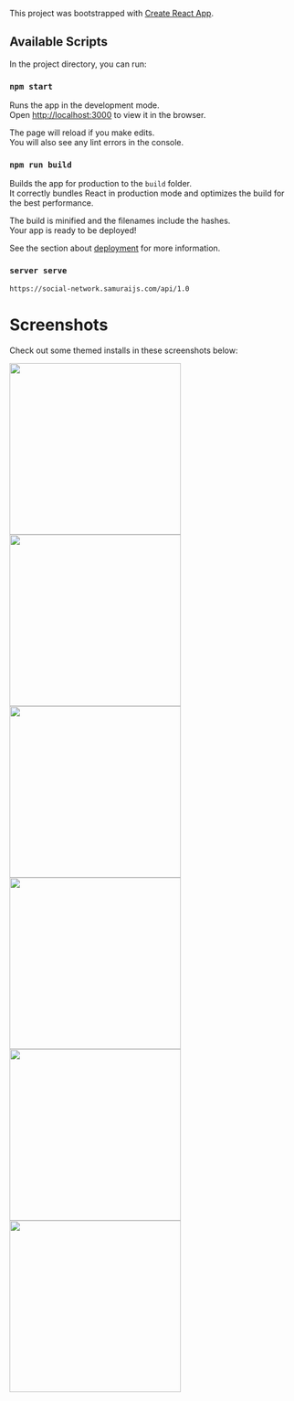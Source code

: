 This project was bootstrapped with [Create React App](https://github.com/facebook/create-react-app).

## Available Scripts

In the project directory, you can run:

### `npm start`

Runs the app in the development mode.<br />
Open [http://localhost:3000](http://localhost:3000) to view it in the browser.

The page will reload if you make edits.<br />
You will also see any lint errors in the console.


### `npm run build`

Builds the app for production to the `build` folder.<br />
It correctly bundles React in production mode and optimizes the build for the best performance.

The build is minified and the filenames include the hashes.<br />
Your app is ready to be deployed!

See the section about [deployment](https://facebook.github.io/create-react-app/docs/deployment) for more information.


### `server serve`
    https://social-network.samuraijs.com/api/1.0


# Screenshots
  Check out some themed installs in these screenshots below:

<img src="assets/screenshots/Login.png" width=300>   <img src="assets/screenshots/Message.png" width=300>
<img src="assets/screenshots/Profile.png" width=300>   <img src="assets/screenshots/Users.png" width=300>
<img src="assets/screenshots/Edit.png" width=300>   <img src="assets/screenshots/Pegination.png" width=300>